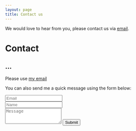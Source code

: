 ```yaml
---
layout: page
title: Contact us
---
```


We would love to hear from you, please contact us via [email](mailto:patientoutcomefunding@gmail.com).



<div id="contactme-section">
<h1 id="contact">Contact</h1>

<h2>...</h2>

<p>Please use <a href="mailto:patientoutcomefunding@gmail.com">my email</a></p>

<form action="https://formspree.io/patientoutcomefunding@gmail.com" method="POST" class="form" id="contact-form">
  <p>You can also send me a quick message using the form below:</p>
  <div class="row">
    <div class="col-xs-6">
      <input type="email" name="_replyto" class="form-control input-lg" placeholder="Email" title="Email">
    </div>
    <div class="col-xs-6">
      <input type="text" name="name" class="form-control input-lg" placeholder="Name" title="Name">
    </div>
  </div>
  <input type="hidden" name="_subject" value="New submission from deanattali.com">
  <textarea type="text" name="content" class="form-control input-lg" placeholder="Message" title="Message" required="required" rows="3"></textarea>
  <input type="text" name="_gotcha" style="display:none">
  <input type="hidden" name="_next" value="./aboutme?message=Your message was sent successfully, thanks!" />
  <button type="submit" class="btn btn-lg btn-primary">Submit</button>
</form>

</div>
